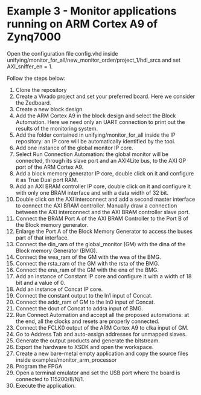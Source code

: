 # Example 3 - Monitor applications running on ARM Cortex A9 of Zynq7000 #
Open the configuration file config.vhd inside unifying/monitor_for_all/new_monitor_order/project_1/hdl_srcs and set AXI_sniffer_en = 1.

Follow the steps below: <br />
1. Clone the repository <br />
2. Create a Vivado project and set your preferred board. Here we consider the Zedboard. <br />
3. Create a new block design. <br />
4. Add the ARM Cortex A9 in the block design and select the Block Automation. Here we need only an UART connection to print out the results of the monitoring system.<br />
5. Add the folder contained in unifying/monitor_for_all inside the IP repository: an IP core will be automatically identified by the tool.<br />
6. Add one instance of the global monitor IP core.<br />
7. Select Run Connection Automation: the global monitor will be connected, through its slave port and an AXI4Lite bus, to the AXI GP port of the ARM Cortex A9.<br />
8. Add a block memory generator IP core, double click on it and configure it as True Dual port RAM.<br />
9. Add an AXI BRAM controller IP core, double click on it and configure it with only one BRAM interface and with a data width of 32 bit.<br />
10. Double click on the AXI interconnect and add a second master interface to connect the AXI BRAM controller. Manually draw a connection between the AXI interconnect and the AXI BRAM controller slave port.<br />
11. Connect the BRAM Port A of the AXI BRAM Controller to the Port B of the Block memory generator.<br />
12. Enlarge the Port A of the Block Memory Generator to access the buses part of that interface. <br />
13. Connect the din_ram of the global_monitor (GM) with the dina of the Block memory Generator (BMG).<br />
14. Connect the wea_ram of the GM with the wea of the BMG.<br />
15. Connect the rsta_ram of the GM with the rsta of the BMG. <br />
16. Connect the ena_ram of the GM with the ena of the BMG.<br />
17. Add an instance of Constant IP core and configure it with a width of 18 bit and a value of 0.<br />
18. Add an instance of Concat IP core.<br />
19. Connect the constant output to the In1 input of Concat.<br />
20. Connect the addr_ram of GM to the In0 input of Concat.<br />
21. Connect the dout of Concat to addra input of BMG.<br />
22. Run Connect Automation and accept all the proposed automations: at the end, all the clocks and resets are properly connected.<br />
23. Connect the FCLK0 output of the ARM Cortex A9 to clka input of GM.<br />
24. Go to Address Tab and auto-assign addresses for unmapped slaves. <br />
25. Generate the output products and generate the bitstream. <br />
26. Export the hardware to XSDK and open the workspace.<br />
27. Create a new bare-metal empty application and copy the source files inside examples/monitor_arm_processor<br />
28. Program the FPGA <br />
29. Open a terminal emulator and set the USB port where the board is connected to 115200/8/N/1.<br />
30. Execute the application.<br />
